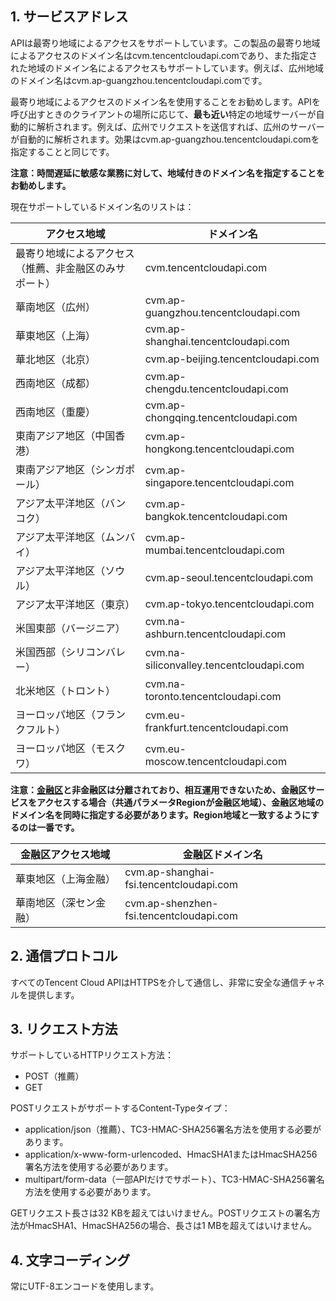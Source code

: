 ## 1. サービスアドレス

APIは最寄り地域によるアクセスをサポートしています。この製品の最寄り地域によるアクセスのドメイン名はcvm.tencentcloudapi.comであり、また指定された地域のドメイン名によるアクセスもサポートしています。例えば、広州地域のドメイン名はcvm.ap-guangzhou.tencentcloudapi.comです。

最寄り地域によるアクセスのドメイン名を使用することをお勧めします。APIを呼び出すときのクライアントの場所に応じて、**最も近い**特定の地域サーバーが自動的に解析されます。例えば、広州でリクエストを送信すれば、広州のサーバーが自動的に解析されます。効果はcvm.ap-guangzhou.tencentcloudapi.comを指定することと同じです。

**注意：時間遅延に敏感な業務に対して、地域付きのドメイン名を指定することをお勧めします。**

現在サポートしているドメイン名のリストは：

| アクセス地域 | ドメイン名 |
|----------|------|
| 最寄り地域によるアクセス（推薦、非金融区のみサポート）| cvm.tencentcloudapi.com|
| 華南地区（広州） | cvm.ap-guangzhou.tencentcloudapi.com|
| 華東地区（上海） | cvm.ap-shanghai.tencentcloudapi.com|
|華北地区（北京） | cvm.ap-beijing.tencentcloudapi.com|
| 西南地区（成都） | cvm.ap-chengdu.tencentcloudapi.com|
| 西南地区（重慶） | cvm.ap-chongqing.tencentcloudapi.com|
| 東南アジア地区（中国香港） | cvm.ap-hongkong.tencentcloudapi.com |
| 東南アジア地区（シンガポール） | cvm.ap-singapore.tencentcloudapi.com |
| アジア太平洋地区（バンコク） | cvm.ap-bangkok.tencentcloudapi.com |
| アジア太平洋地区（ムンバイ） | cvm.ap-mumbai.tencentcloudapi.com|
| アジア太平洋地区（ソウル） | cvm.ap-seoul.tencentcloudapi.com|
| アジア太平洋地区（東京） | cvm.ap-tokyo.tencentcloudapi.com |
| 米国東部（バージニア） | cvm.na-ashburn.tencentcloudapi.com|
| 米国西部（シリコンバレー） | cvm.na-siliconvalley.tencentcloudapi.com|
| 北米地区（トロント） | cvm.na-toronto.tencentcloudapi.com |
| ヨーロッパ地区（フランクフルト） | cvm.eu-frankfurt.tencentcloudapi.com |
| ヨーロッパ地区（モスクワ） | cvm.eu-moscow.tencentcloudapi.com |

**注意：[金融区](https://cloud.tencent.com/document/product/304/2766)と非金融区は分離されており、相互運用できないため、金融区サービスをアクセスする場合（共通パラメータRegionが金融区地域）、金融区地域のドメイン名を同時に指定する必要があります。Region地域と一致するようにするのは一番です。**

| 金融区アクセス地域 | 金融区ドメイン名 |
|----------|------|
| 華東地区（上海金融） | cvm.ap-shanghai-fsi.tencentcloudapi.com|
| 華南地区（深セン金融） | cvm.ap-shenzhen-fsi.tencentcloudapi.com|

## 2. 通信プロトコル

すべてのTencent Cloud APIはHTTPSを介して通信し、非常に安全な通信チャネルを提供します。

## 3. リクエスト方法

サポートしているHTTPリクエスト方法：

* POST（推薦）
* GET

POSTリクエストがサポートするContent-Typeタイプ：

* application/json（推薦）、TC3-HMAC-SHA256署名方法を使用する必要があります。
* application/x-www-form-urlencoded、HmacSHA1またはHmacSHA256署名方法を使用する必要があります。
* multipart/form-data（一部APIだけでサポート）、TC3-HMAC-SHA256署名方法を使用する必要があります。

GETリクエスト長さは32 KBを超えてはいけません。POSTリクエストの署名方法がHmacSHA1、HmacSHA256の場合、長さは1 MBを超えてはいけません。

## 4. 文字コーディング

常にUTF-8エンコードを使用します。

